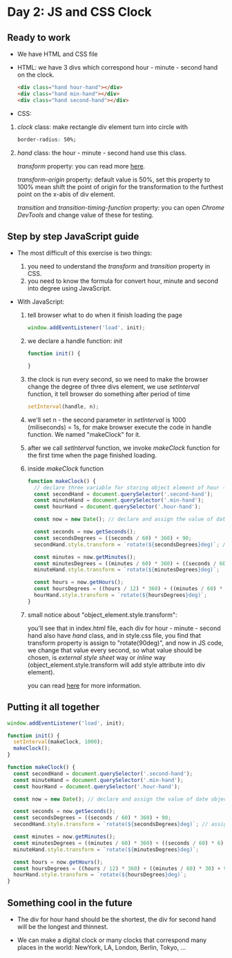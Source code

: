 # Day 2: JS and CSS Clock

## Ready to work

* We have HTML and CSS file
* HTML: we have 3 divs which correspond hour - minute - second hand on the clock.

  ```html
  <div class="hand hour-hand"></div>
  <div class="hand min-hand"></div>
  <div class="hand second-hand"></div>
  ```

* CSS:
1. *clock* class: make rectangle div element turn into circle with

   ```css
   border-radius: 50%;
   ```

2. *hand* class: the hour - minute - second hand use this class.

   *transform* property: you can read more [here](https://www.w3schools.com/cssref/css3_pr_transform.asp).

   *transform-origin* property: default value is 50%, set this property to 100% mean shift the point of origin for the transformation to the furthest point on the x-abis of div element.

   *transition* and *transition-timing-function* property: you can open *Chrome DevTools* and change value of these for testing.

## Step by step JavaScript guide

* The most difficult of this exercise is two things:
  1. you need to understand the *transform* and *transition* property in CSS.
  2. you need to know the formula for convert hour, minute and second into degree using JavaScript.

* With JavaScript:
  1. tell browser what to do when it finish loading the page
     ```javascript
     window.addEventListener('load', init);
     ```
  2. we declare a handle function: *init*
     ```javascript
     function init() {

     }
     ```
  3. the clock is run every second, so we need to make the browser        change the degree of three divs element, we use *setInterval*        function, it tell browser do something after period of time
     ```javascript
     setInterval(handle, n);
     ```
  4. we'll set n - the second parameter in *setInterval* is 1000 (miliseconds) = 1s, for make browser execute the code in handle function. We named "makeClock" for it.

  5. after we call *setInterval* function, we invoke *makeClock* function for the first time  when the page finished loading.

  6. inside *makeClock* function
     ```javascript
     function makeClock() {
       // declare three variable for storing object element of hour - minute and second div.
       const secondHand = document.querySelector('.second-hand');
       const minuteHand = document.querySelector('.min-hand');
       const hourHand = document.querySelector('.hour-hand');

       const now = new Date(); // declare and assign the value of date object at the time code is running

       const seconds = now.getSeconds();
       const secondsDegrees = ((seconds / 60) * 360) + 90;
       secondHand.style.transform = `rotate(${secondsDegrees}deg)`; // assign the value of transform property for secondHand, the div of second element will be rotate every second!

       const minutes = now.getMinutes();
       const minutesDegrees = ((minutes / 60) * 360) + ((seconds / 60) * 6) + 90;
       minuteHand.style.transform = `rotate(${minutesDegrees}deg)`;

       const hours = now.getHours();
       const hoursDegrees = ((hours / 12) * 360) + ((minutes / 60) * 30) + 90;
       hourHand.style.transform = `rotate(${hoursDegrees}deg)`;
     }
     ```
  7. small notice about "object_element.style.transform":
  
     you'll see that in index.html file, each div for hour - minute - second hand also have *hand* class, and in style.css file, you find that transform property is assign to "rotate(90deg)", and now in JS code, we change that value every second, so what value should be chosen, is *external style sheet* way or *inline* way (object_element.style.transform will add style attribute into div element).
  
     you can read [here](https://www.w3schools.com/css/css_howto.asp) for more information.

## Putting it all together

```javascript
window.addEventListener('load', init);

function init() {
  setInterval(makeClock, 1000);
  makeClock();
}

function makeClock() {
  const secondHand = document.querySelector('.second-hand');
  const minuteHand = document.querySelector('.min-hand');
  const hourHand = document.querySelector('.hour-hand');

  const now = new Date(); // declare and assign the value of date object at the time code is running

  const seconds = now.getSeconds();
  const secondsDegrees = ((seconds / 60) * 360) + 90;
  secondHand.style.transform = `rotate(${secondsDegrees}deg)`; // assign the value of transform property for secondHand, the div of second element will be rotate every second!

  const minutes = now.getMinutes();
  const minutesDegrees = ((minutes / 60) * 360) + ((seconds / 60) * 6) + 90;
  minuteHand.style.transform = `rotate(${minutesDegrees}deg)`;

  const hours = now.getHours();
  const hoursDegrees = ((hours / 12) * 360) + ((minutes / 60) * 30) + 90;
  hourHand.style.transform = `rotate(${hoursDegrees}deg)`;
}
```

## Something cool in the future

* The div for hour hand should be the shortest, the div for second hand will be the longest and thinnest.

* We can make a digital clock or many clocks that correspond many places in the world: NewYork, LA, London, Berlin, Tokyo, ...